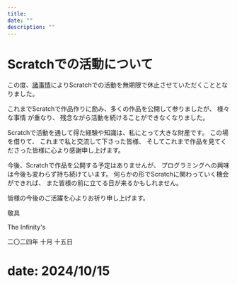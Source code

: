 ```yaml
---
title: 
date: ""
description: ""
---
```


# Scratchでの活動について

この度、[諸事情](../../09/blocked-from-scratch/)によりScratchでの活動を無期限で休止させていただくこととなりました。

これまでScratchで作品作りに励み、多くの作品を公開して参りましたが、
様々な事情
が重なり、
残念ながら活動を続けることができなくなりました。

Scratchで活動を通して得た経験や知識は、私にとって大きな財産です。
この場を借りて、
これまで私と交流して下さった皆様、
そしてこれまで作品を見てくださった皆様に心より感謝申し上げます。

今後、Scratchで作品を公開する予定はありませんが、
プログラミングへの興味は今後も変わらず持ち続けています。
何らかの形でScratchに関わっていく機会ができれば、
また皆様の前に立てる日が来るかもしれません。

皆様の今後のご活躍を心よりお祈り申し上げます。

敬具

The Infinity's

二〇二四年 十月 十五日

# date: 2024/10/15